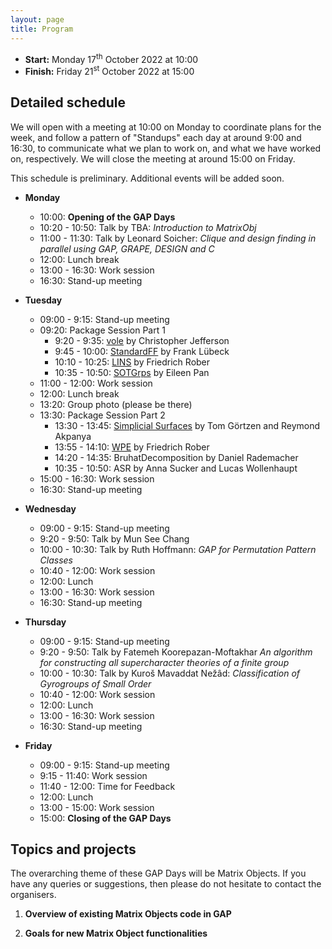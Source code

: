 ```yaml
---
layout: page
title: Program
---
```


* __Start:__ Monday 17<sup>th</sup> October 2022 at 10:00
* __Finish:__ Friday 21<sup>st</sup> October 2022 at 15:00

## Detailed schedule

We will open with a meeting at 10:00 on Monday to coordinate plans for the week,
and follow a pattern of "Standups" each day at around 9:00 and 16:30, to
communicate what we plan to work on, and what we have worked on, respectively.
We will close the meeting at around 15:00 on Friday.

This schedule is preliminary. Additional events will be added soon.

- **Monday** 
  - 10:00: **Opening of the GAP Days**
  - 10:20 - 10:50: Talk by TBA:
    *Introduction to MatrixObj*
  - 11:00 - 11:30: Talk by Leonard Soicher:
    *Clique and design finding in parallel using GAP, GRAPE, DESIGN and C*
  - 12:00: Lunch break
  - 13:00 - 16:30: Work session
  - 16:30: Stand-up meeting

- **Tuesday** 
  - 09:00 - 9:15: Stand-up meeting
  - 09:20: Package Session Part 1
    - 9:20 - 9:35: [vole](https://github.com/peal/vole) by Christopher Jefferson
    - 9:45 - 10:00: [StandardFF](https://github.com/frankluebeck/StandardFF) by Frank Lübeck
    - 10:10 - 10:25: [LINS](https://github.com/FriedrichRober/LINS) by Friedrich Rober
    - 10:35 - 10:50: [SOTGrps](https://github.com/xpan-eileen/sotgrps_gap_pkg) by Eileen Pan
  - 11:00 - 12:00: Work session
  - 12:00: Lunch break
  - 13:20: Group photo (please be there)
  - 13:30: Package Session Part 2
    - 13:30 - 13:45: [Simplicial Surfaces](https://github.com/gap-packages/simplicial-surfaces) by Tom Görtzen and Reymond Akpanya
    - 13:55 - 14:10: [WPE](https://github.com/FriedrichRober/WPE) by Friedrich Rober
    - 14:20 - 14:35: BruhatDecomposition by Daniel Rademacher
    - 10:35 - 10:50: ASR by Anna Sucker and Lucas Wollenhaupt
  - 15:00 - 16:30: Work session
  - 16:30: Stand-up meeting

- **Wednesday** 
  - 09:00 - 9:15: Stand-up meeting
  - 9:20 - 9:50: Talk by Mun See Chang
  - 10:00 - 10:30: Talk by Ruth Hoffmann:
    *GAP for Permutation Pattern Classes*
  - 10:40 - 12:00: Work session
  - 12:00: Lunch 
  - 13:00 - 16:30: Work session
  - 16:30: Stand-up meeting

- **Thursday** 
  - 09:00 - 9:15: Stand-up meeting
  - 9:20 - 9:50: Talk by Fatemeh Koorepazan-Moftakhar
    *An algorithm for constructing all supercharacter theories of a finite group*
  - 10:00 - 10:30: Talk by Kuroš Mavaddat Nežâd:
    *Classification of Gyrogroups of Small Order*
  - 10:40 - 12:00: Work session
  - 12:00: Lunch 
  - 13:00 - 16:30: Work session
  - 16:30: Stand-up meeting

- **Friday** 
  - 09:00 - 9:15: Stand-up meeting
  - 9:15 - 11:40: Work session
  - 11:40 - 12:00: Time for Feedback
  - 12:00: Lunch 
  - 13:00 - 15:00: Work session
  - 15:00: **Closing of the GAP Days**


## Topics and projects

The overarching theme of these GAP Days will be Matrix Objects. If you have any
queries or suggestions, then please do not hesitate to contact the organisers.

1. __Overview of existing Matrix Objects code in GAP__

2. __Goals for new Matrix Object functionalities__
